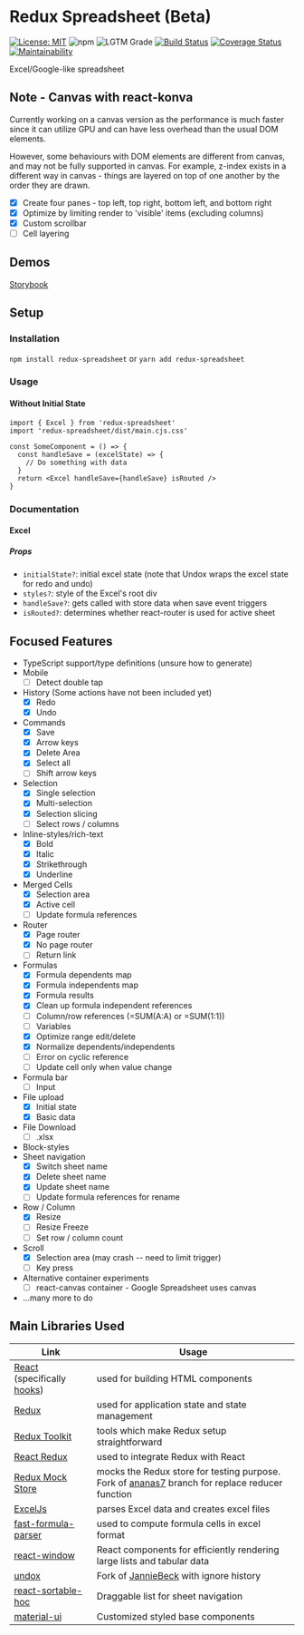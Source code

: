 # Redux Spreadsheet (Beta)

[![License: MIT](https://img.shields.io/badge/License-MIT-blue.svg)](https://github.com/greylemon/redux-spreadsheet/blob/master/LICENSE)
![npm](https://img.shields.io/npm/v/redux-spreadsheet?color=blue)
![LGTM Grade](https://img.shields.io/lgtm/grade/javascript/github/greylemon/redux-spreadsheet)
[![Build Status](https://travis-ci.org/greylemon/redux-spreadsheet.svg?branch=master)](https://travis-ci.org/greylemon/redux-spreadsheet)
[![Coverage Status](https://coveralls.io/repos/github/greylemon/redux-spreadsheet/badge.svg?branch=master)](https://coveralls.io/github/greylemon/redux-spreadsheet?branch=master)
[![Maintainability](https://api.codeclimate.com/v1/badges/34a279ac732e0c37a4bf/maintainability)](https://codeclimate.com/github/greylemon/redux-spreadsheet/maintainability)

Excel/Google-like spreadsheet

## Note - Canvas with react-konva

Currently working on a canvas version as the performance is much faster since it can utilize GPU and can have less overhead than the usual DOM elements.

However, some behaviours with DOM elements are different from canvas, and may not be fully supported in canvas. For example, z-index exists in a different way in canvas - things are layered on top of one another by the order they are drawn.

- [x] Create four panes - top left, top right, bottom left, and bottom right
- [x] Optimize by limiting render to 'visible' items (excluding columns)
- [x] Custom scrollbar
- [ ] Cell layering

## Demos

[Storybook](https://greylemon.github.io/redux-spreadsheet/)

## Setup

### Installation

`npm install redux-spreadsheet` or `yarn add redux-spreadsheet`

### Usage

#### Without Initial State

```tsx
import { Excel } from 'redux-spreadsheet'
import 'redux-spreadsheet/dist/main.cjs.css'

const SomeComponent = () => {
  const handleSave = (excelState) => {
    // Do something with data
  }
  return <Excel handleSave={handleSave} isRouted />
}
```

### Documentation

#### Excel

##### Props

- `initialState?`: initial excel state (note that Undox wraps the excel state for redo and undo)
- `styles?`: style of the Excel's root div
- `handleSave?`: gets called with store data when save event triggers
- `isRouted?`: determines whether react-router is used for active sheet

## Focused Features

- TypeScript support/type definitions (unsure how to generate)
- Mobile
  - [ ] Detect double tap
- History (Some actions have not been included yet)
  - [x] Redo
  - [x] Undo
- Commands
  - [x] Save
  - [x] Arrow keys
  - [x] Delete Area
  - [x] Select all
  - [ ] Shift arrow keys
- Selection
  - [x] Single selection
  - [x] Multi-selection
  - [x] Selection slicing
  - [ ] Select rows / columns
- Inline-styles/rich-text
  - [x] Bold
  - [x] Italic
  - [x] Strikethrough
  - [x] Underline
- Merged Cells
  - [x] Selection area
  - [x] Active cell
  - [ ] Update formula references
- Router
  - [x] Page router
  - [x] No page router
  - [ ] Return link
- Formulas
  - [x] Formula dependents map
  - [x] Formula independents map
  - [x] Formula results
  - [x] Clean up formula independent references
  - [ ] Column/row references (=SUM(A:A) or =SUM(1:1))
  - [ ] Variables
  - [x] Optimize range edit/delete
  - [x] Normalize dependents/independents
  - [ ] Error on cyclic reference
  - [ ] Update cell only when value change
- Formula bar
  - [ ] Input
- File upload
  - [x] Initial state
  - [x] Basic data
- File Download
  - [ ] .xlsx
- Block-styles
- Sheet navigation
  - [x] Switch sheet name
  - [x] Delete sheet name
  - [x] Update sheet name
  - [ ] Update formula references for rename
- Row / Column
  - [x] Resize
  - [ ] Resize Freeze
  - [ ] Set row / column count
- Scroll
  - [x] Selection area (may crash -- need to limit trigger)
  - [ ] Key press
- Alternative container experiments
  - [ ] react-canvas container - Google Spreadsheet uses canvas
- ...many more to do

## Main Libraries Used

| Link                                                                                                 | Usage                                                                                                                        |
| ---------------------------------------------------------------------------------------------------- | ---------------------------------------------------------------------------------------------------------------------------- |
| [React](https://reactjs.org/) (specifically [hooks](https://reactjs.org/docs/hooks-overview.html))   | used for building HTML components                                                                                            |
| [Redux](https://redux.js.org/)                                                                       | used for application state and state management                                                                              |
| [Redux Toolkit](https://redux-toolkit.js.org/)                                                       | tools which make Redux setup straightforward                                                                                 |
| [React Redux](https://react-redux.js.org/)                                                           | used to integrate Redux with React                                                                                           |
| [Redux Mock Store](https://github.com/ananas7/redux-mock-store/tree/feature/extended-replaceReducer) | mocks the Redux store for testing purpose. Fork of [ananas7](https://github.com/ananas7) branch for replace reducer function |
| [ExcelJs](https://github.com/exceljs/exceljs)                                                        | parses Excel data and creates excel files                                                                                    |
| [fast-formula-parser](https://github.com/LesterLyu/fast-formula-parser)                              | used to compute formula cells in excel format                                                                                |
| [react-window](https://github.com/bvaughn/react-window)                                              | React components for efficiently rendering large lists and tabular data                                                      |
| [undox](https://github.com/greylemon/undox)                                                          | Fork of [JannieBeck](https://github.com/JannicBeck/undox) with ignore history                                                |
| [react-sortable-hoc](https://github.com/clauderic/react-sortable-hoc)                                | Draggable list for sheet navigation                                                                                          |
| [material-ui](https://github.com/mui-org/material-ui)                                                | Customized styled base components                                                                                            |
